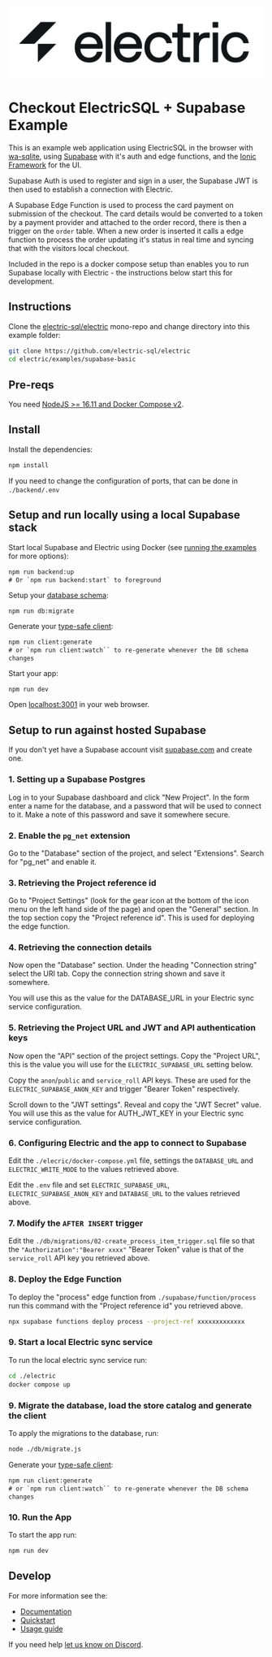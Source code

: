 <a href="https://electric-sql.com">
  <picture>
    <source media="(prefers-color-scheme: dark)"
        srcset="https://raw.githubusercontent.com/electric-sql/meta/main/identity/ElectricSQL-logo-light-trans.svg"
    />
    <source media="(prefers-color-scheme: light)"
        srcset="https://raw.githubusercontent.com/electric-sql/meta/main/identity/ElectricSQL-logo-black.svg"
    />
    <img alt="ElectricSQL logo"
        src="https://raw.githubusercontent.com/electric-sql/meta/main/identity/ElectricSQL-logo-black.svg"
    />
  </picture>
</a>

# Checkout ElectricSQL + Supabase Example

This is an example web application using ElectricSQL in the browser with [wa-sqlite](https://github.com/rhashimoto/wa-sqlite), using [Supabase](http://supabase.com) with it's auth and edge functions, and the [Ionic Framework](http://ionicframework.com) for the UI.

Supabase Auth is used to register and sign in a user, the Supabase JWT is then used to establish a connection with Electric.

A Supabase Edge Function is used to process the card payment on submission of the checkout. The card details would be converted to a token by a payment provider and attached to the order record, there is then a trigger on the `order` table. When a new order is inserted it calls a edge function to process the order updating it's status in real time and syncing that with the visitors local checkout.

Included in the repo is a docker compose setup than enables you to run Supabase locally with Electric - the instructions below start this for development.

## Instructions

Clone the [electric-sql/electric](https://github.com/electric-sql/electric) mono-repo and change directory into this example folder:

```sh
git clone https://github.com/electric-sql/electric
cd electric/examples/supabase-basic
```

## Pre-reqs

You need [NodeJS >= 16.11 and Docker Compose v2](https://electric-sql.com/docs/usage/installation/prereqs).

## Install

Install the dependencies:

```sh
npm install
```

If you need to change the configuration of ports, that can be done in `./backend/.env`

## Setup and run locally using a local Supabase stack

Start local Supabase and Electric using Docker (see [running the examples](https://electric-sql.com/docs/examples/notes/running) for more options):

```shell
npm run backend:up
# Or `npm run backend:start` to foreground
```

Setup your [database schema](https://electric-sql.com/docs/usage/data-modelling):

```shell
npm run db:migrate
```

Generate your [type-safe client](https://electric-sql.com/docs/usage/data-access/client):

```shell
npm run client:generate
# or `npm run client:watch`` to re-generate whenever the DB schema changes
```

Start your app:

```sh
npm run dev
```

Open [localhost:3001](http://localhost:5173) in your web browser.

## Setup to run against hosted Supabase

If you don't yet have a Supabase account visit [supabase.com](supabase.com) and create one.

### 1. Setting up a Supabase Postgres

Log in to your Supabase dashboard and click "New Project". In the form enter a name for the database, and a password that will be used to connect to it. Make a note of this password and save it somewhere secure.

### 2. Enable the `pg_net` extension

Go to the "Database" section of the project, and select "Extensions". Search for "pg_net" and enable it.

### 3. Retrieving the Project reference id

Go to "Project Settings" (look for the gear icon at the bottom of the icon menu on the left hand side of the page) and open the "General" section. In the top section copy the "Project reference id". This is used for deploying the edge function.

### 4. Retrieving the connection details

Now open the "Database" section. Under the heading "Connection string" select the URI tab. Copy the connection string shown and save it somewhere.

You will use this as the value for the DATABASE_URL in your Electric sync service configuration.

### 5. Retrieving the Project URL and JWT and API authentication keys

Now open the "API" section of the project settings. Copy the "Project URL", this is the value you will use for the `ELECTRIC_SUPABASE_URL` setting below.

Copy the `anon`/`public` and `service_roll` API keys. These are used for the `ELECTRIC_SUPABASE_ANON_KEY` and trigger "Bearer Token" respectively.

Scroll down to the "JWT settings". Reveal and copy the "JWT Secret" value. You will use this as the value for AUTH_JWT_KEY in your Electric sync service configuration.

### 6. Configuring Electric and the app to connect to Supabase

Edit the `./elecric/docker-compose.yml` file, settings the `DATABASE_URL` and `ELECTRIC_WRITE_MODE` to the values retrieved above.

Edit the `.env` file and set `ELECTRIC_SUPABASE_URL`,  `ELECTRIC_SUPABASE_ANON_KEY` and `DATABASE_URL` to the values retrieved above. 

### 7. Modify the `AFTER INSERT` trigger

Edit the `./db/migrations/02-create_process_item_trigger.sql` file so that the `"Authorization":"Bearer xxxx"` "Bearer Token" value is that of the `service_roll` API key you retrieved above.

### 8. Deploy the Edge Function

To deploy the "process" edge function from `./supabase/function/process` run this command with the "Project reference id" you retrieved above.

```sh
npx supabase functions deploy process --project-ref xxxxxxxxxxxxx
```

### 9. Start a local Electric sync service

To run the local electric sync service run:

```sh
cd ./electric
docker compose up
```

### 9. Migrate the database, load the store catalog and generate the client

To apply the migrations to the database, run:

```sh
node ./db/migrate.js
```

Generate your [type-safe client](https://electric-sql.com/docs/usage/data-access/client):

```shell
npm run client:generate
# or `npm run client:watch`` to re-generate whenever the DB schema changes
```

### 10. Run the App

To start the app run:

```sh
npm run dev
```

## Develop

For more information see the:

- [Documentation](https://electric-sql.com/docs)
- [Quickstart](https://electric-sql.com/docs/quickstart)
- [Usage guide](https://electric-sql.com/docs/usage)

If you need help [let us know on Discord](https://discord.electric-sql.com).
